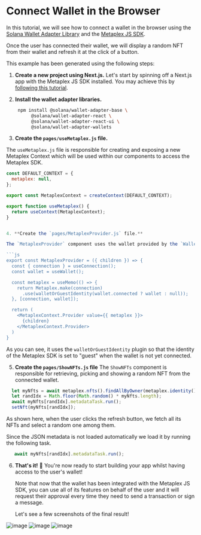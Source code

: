 # Connect Wallet in the Browser

In this tutorial, we will see how to connect a wallet in the browser using the [Solana Wallet Adapter Library](https://github.com/solana-labs/wallet-adapter) and the [Metaplex JS SDK](https://github.com/metaplex-foundation/js).

Once the user has connected their wallet, we will display a random NFT from their wallet and refresh it at the click of a button.

This example has been generated using the following steps:

1. **Create a new project using Next.js.**
   Let's start by spinning off a Next.js app with the Metaplex JS SDK installed. You may achieve this by [following this tutorial](https://github.com/metaplex-foundation/js-examples/tree/main/getting-started-nextjs).

2. **Install the wallet adapter libraries.**
   ```sh
    npm install @solana/wallet-adapter-base \
         @solana/wallet-adapter-react \
         @solana/wallet-adapter-react-ui \
         @solana/wallet-adapter-wallets
   ```

3. **Create the `pages/useMetaplex.js` file.**

  The `useMetaplex.js` file is responsible for creating and exposing a new Metaplex Context which will be used within our components to access the Metaplex SDK.

  ```js
  const DEFAULT_CONTEXT = {
    metaplex: null,
  };

  export const MetaplexContext = createContext(DEFAULT_CONTEXT);

  export function useMetaplex() {
    return useContext(MetaplexContext);
  }


4. **Create the `pages/MetaplexProvider.js` file.**

  The `MetaplexProvider` component uses the wallet provided by the `WalletProvider` component to define the Metaplex Context previously created.

```js
  export const MetaplexProvider = ({ children }) => {
    const { connection } = useConnection();
    const wallet = useWallet();

    const metaplex = useMemo(() => {
      return Metaplex.make(connection)
        .use(walletOrGuestIdentity(wallet.connected ? wallet : null));
    }, [connection, wallet]);

    return (
      <MetaplexContext.Provider value={{ metaplex }}>
        {children}
      </MetaplexContext.Provider>
    )
  }
```

As you can see, it uses the `walletOrGuestIdentity` plugin so that the identity of the Metaplex SDK is set to "guest" when the wallet is not yet connected.

5. **Create the `pages/ShowNFTs.js` file**
  The `ShowNFTs` component is responsible for retrieving, picking and showing a random NFT from the connected wallet.

```js
  let myNfts = await metaplex.nfts().findAllByOwner(metaplex.identity().publicKey);
  let randIdx = Math.floor(Math.random() * myNfts.length);
  await myNfts[randIdx].metadataTask.run();
  setNft(myNfts[randIdx]);
```

As shown here, when the user clicks the refresh button, we fetch all its NFTs and select a random one among them.

Since the JSON metadata is not loaded automatically we load it by running the following task.
```js
   await myNfts[randIdx].metadataTask.run();
```


6. **That's it!** 🎉
   You're now ready to start building your app whilst having access to the user's wallet!

   Note that now that the wallet has been integrated with the Metaplex JS SDK, you can use all of its features on behalf of the user and it will request their approval every time they need to send a transaction or sign a message.

   Let's see a few screenshots of the final result!

![image](https://user-images.githubusercontent.com/34144004/177217016-7b98dc84-516d-4f62-a875-9a13976ba9ce.png)
![image](https://user-images.githubusercontent.com/34144004/177217061-343cdba2-0411-4b58-884b-8ef5de157e40.png)
![image](https://user-images.githubusercontent.com/34144004/177217096-6c35559b-cd25-4e4b-aedc-9843210e6f43.png)

